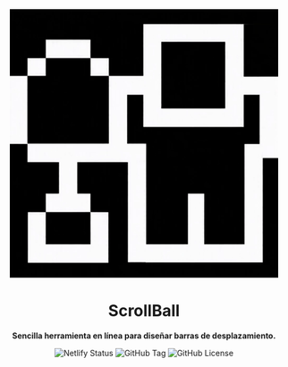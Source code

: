 <div align="center">

  <img src="./assets/logo.gif">
  
</div>

<h1 align="center"><b>ScrollBall</b></h1>

<p align="center"><b>Sencilla herramienta en línea para diseñar barras de desplazamiento.</b></p>

<div align="center">

  ![Netlify Status](https://api.netlify.com/api/v1/badges/352a8473-2da3-4dab-a65f-d7d97e320e05/deploy-status)
  ![GitHub Tag](https://img.shields.io/github/v/tag/Ballwictb/scrollball)
  ![GitHub License](https://img.shields.io/github/license/Ballwictb/scrollball)


  
</div>
